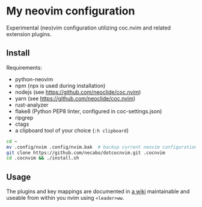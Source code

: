 # My neovim configuration

Experimental (neo)vim configuration utilizing coc.nvim and related extension plugins.

## Install

Requirements:

- python-neovim
- npm (npx is used during installation)
- nodejs (see https://github.com/neoclide/coc.nvim)
- yarn (see https://github.com/neoclide/coc.nvim)
- rust-analyzer
- flake8 (Python PEP8 linter, configured in coc-settings.json)
- ripgrep
- ctags
- a clipboard tool of your choice (`:h clipboard`)

```bash
cd ~
mv .config/nvim .config/nvim.bak  # backup current neovim configuration if present
git clone https://github.com/necabo/dotcocnvim.git .cocnvim
cd .cocnvim && ./install.sh
```

## Usage

The plugins and key mappings are documented in [a wiki](wiki/index.md) maintainable and useable from within you nvim using `<leader>ww`.
